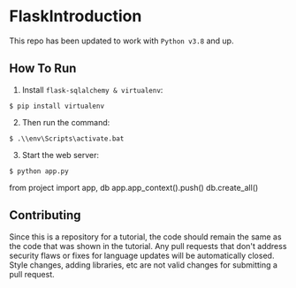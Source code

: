 # FlaskIntroduction

This repo has been updated to work with `Python v3.8` and up.

## How To Run
1. Install `flask-sqlalchemy & virtualenv`:
```
$ pip install virtualenv
```

2. Then run the command:
```
$ .\\env\Scripts\activate.bat
```

3. Start the web server:
```
$ python app.py
```


from project import app, db
app.app_context().push()
db.create_all()

## Contributing

Since this is a repository for a tutorial, the code should remain the same as the code that was shown in the tutorial. Any pull requests that don't address security flaws or fixes for language updates will be automatically closed. Style changes, adding libraries, etc are not valid changes for submitting a pull request.
